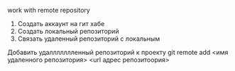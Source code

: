 ﻿work with remote repository
1. Создать аккаунт на гит хабе
2. Создать локальный репозиторий
3. Связать удаленный репозиторий с локальным


Добавить удаллллллленный репозиторий к проекту git remote add <имя удаленного репозитория> <url адрес репозитоория>